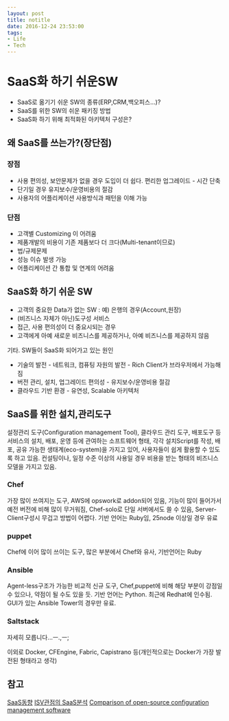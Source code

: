 ```yaml
---
layout: post
title: notitle
date: 2016-12-24 23:53:00
tags:
- Life
- Tech
---
```


# SaaS화 하기 쉬운SW
- SaaS로 옮기기 쉬운 SW의 종류(ERP,CRM,백오피스...)?
- SaaS를 위한 SW의 쉬운 패키징 방법
- SaaS화 하기 위해 최적화된 아키텍처 구성은?

## 왜 SaaS를 쓰는가?(장단점)

### 장점
- 사용 편의성, 보안문제가 없을 경우 도입이 더 쉽다. 편리한 업그레이드 - 시간 단축
- 단기일 경우 유지보수/운영비용의 절감
- 사용자의 어플리케이션 사용방식과 패턴을 이해 가능

### 단점
- 고객별 Customizing 이 어려움
- 제품개발의 비용이 기존 제품보다 더 크다(Multi-tenant이므로)
- 법/규제문제
- 성능 이슈 발생 가능
- 어플리케이션 간 통합 및 연계의 어려움

## SaaS화 하기 쉬운 SW
- 고객의 중요한 Data가 없는 SW : 예) 은행의 경우(Account,원장)
- (비즈니스 자체가 아닌)도구성 서비스
- 접근, 사용 편의성이 더 중요시되는 경우
- 고객에게 아예 새로운 비즈니스를 제공하거나, 아예 비즈니스를 제공하지 않음

기타. SW들이 SaaS화 되어가고 있는 원인
- 기술의 발전 - 네트워크, 컴퓨팅 자원의 발전 - Rich Client가 브라우저에서 가능해 짐
- 버전 관리, 설치, 업그레이드 편의성 - 유지보수/운영비용 절감
- 클라우드 기반 환경 - 유연성, Scalable 아키텍처

## SaaS를 위한 설치,관리도구
설정관리 도구(Configuration management Tool), 클라우드 관리 도구, 배포도구 등 서비스의 설치, 배포, 운영 등에 관여하는 소프트웨어 형태, 각각 설치Script를 작성, 배포, 공유 가능한 생태계(eco-system)을 가지고 있어, 사용자들이 쉽게 활용할 수 있도록 하고 있음. 컨설팅이나, 일정 수준 이상의 사용일 경우 비용을 받는 형태의 비즈니스 모델을 가지고 있음.

### Chef
가장 많이 쓰여지는 도구, AWS에 opswork로 addon되어 있음, 기능이 많이 들어가서 예전 버전에 비해 많이 무거워짐, Chef-solo로 단일 서버에서도 쓸 수 있음, Server-Client구성시 무겁고 방법이 어렵다. 기반 언어는 Ruby임, 25node 이상일 경우 유료

### puppet
Chef에 이어 많이 쓰이는 도구, 많은 부분에서 Chef와 유사, 기반언어는 Ruby

### Ansible
Agent-less구조가 가능한 비교적 신규 도구, Chef,puppet에 비해 해당 부분이 강점일수 있으나, 약점이 될 수도 있을 듯. 기반 언어는 Python. 최근에 Redhat에 인수됨. GUI가 있는 Ansible Tower의 경우만 유료.

### Saltstack
자세히 모릅니다...ㅡ.,ㅡ;

이외로 Docker, CFEngine, Fabric, Capistrano 등(개인적으로는 Docker가 가장 발전된 형태라고 생각)

## 참고
[SaaS동향](http://www.slideshare.net/SeongBokLee/saas-59305888)
[ISV관점의 SaaS분석](http://www.slideshare.net/DanielHyeon/isv-saa-s-27491146)
[Comparison of open-source configuration management software](https://en.wikipedia.org/wiki/Comparison_of_open-source_configuration_management_software)
